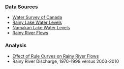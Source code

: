 <script type="text/javascript" src="http://cdn.mathjax.org/mathjax/latest/MathJax.js?config=default"></script>

### Data Sources ###

*  [Water Survey of Canada](http://nbviewer.ipython.org/github/jckantor/Rainy-Lake-Hydrology/blob/master/Water_Survey_of_Canada.ipynb)
*  [Rainy Lake Water Levels](http://nbviewer.ipython.org/github/jckantor/Rainy-Lake-Hydrology/blob/master/Rainy_Lake_Water_Levels.ipynb)
*  [Namakan Lake Water Levels](http://nbviewer.ipython.org/github/jckantor/Rainy-Lake-Hydrology/blob/master/Namakan_Lake_Water_Levels.ipynb)
*  [Rainy River Flows](http://nbviewer.ipython.org/github/jckantor/Rainy-Lake-Hydrology/blob/master/Rainy_River_Flows.ipynb)

### Analysis ###

*  [Effect of Rule Curves on Rainy River Flows](http://nbviewer.ipython.org/github/jckantor/Rainy-Lake-Hydrology/blob/master/Effect_of_Rule_Curves_on_Rainy_River_Flows.ipynb)
* Rainy River Discharge, 1970-1999 versus 2000-2010

